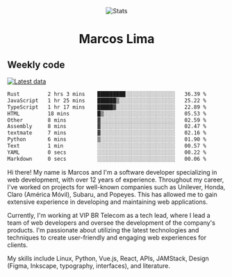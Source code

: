 <div align="center">
  <img src="https://user-images.githubusercontent.com/958723/207206099-04913a11-e77d-4b52-a9d3-5d702839508b.png" alt="Stats" />
  <h1>Marcos Lima</h1>
</div>

## Weekly code

[![Latest data](https://github.com/skvggor/skvggor/actions/workflows/main.yml/badge.svg)](https://github.com/skvggor/skvggor/actions/workflows/main.yml)

<!--START_SECTION:waka-->

```txt
Rust         2 hrs 3 mins    █████████░░░░░░░░░░░░░░░░   36.39 %
JavaScript   1 hr 25 mins    ██████▒░░░░░░░░░░░░░░░░░░   25.22 %
TypeScript   1 hr 17 mins    █████▓░░░░░░░░░░░░░░░░░░░   22.89 %
HTML         18 mins         █▒░░░░░░░░░░░░░░░░░░░░░░░   05.53 %
Other        8 mins          ▓░░░░░░░░░░░░░░░░░░░░░░░░   02.59 %
Assembly     8 mins          ▓░░░░░░░░░░░░░░░░░░░░░░░░   02.47 %
textmate     7 mins          ▓░░░░░░░░░░░░░░░░░░░░░░░░   02.16 %
Python       6 mins          ▒░░░░░░░░░░░░░░░░░░░░░░░░   01.90 %
Text         1 min           ░░░░░░░░░░░░░░░░░░░░░░░░░   00.57 %
YAML         0 secs          ░░░░░░░░░░░░░░░░░░░░░░░░░   00.22 %
Markdown     0 secs          ░░░░░░░░░░░░░░░░░░░░░░░░░   00.06 %
```

<!--END_SECTION:waka-->

  <p>Hi there! My name is Marcos and I'm a software developer specializing in web development, with over 12 years of experience. Throughout my career, I've worked on projects for well-known companies such as Unilever, Honda, Claro (América Móvil), Subaru, and Popeyes. This has allowed me to gain extensive experience in developing and maintaining web applications.</p>
  
  <p>Currently, I'm working at VIP BR Telecom as a tech lead, where I lead a team of web developers and oversee the development of the company's products. I'm passionate about utilizing the latest technologies and techniques to create user-friendly and engaging web experiences for clients.</p>
  
  <p>My skills include Linux, Python, Vue.js, React, APIs, JAMStack, Design (Figma, Inkscape, typography, interfaces), and literature.</p>
<!-- </details> -->

<!-- <div align="center">
  <h2>🤖 Recent Code Activity</h2>
  <img width="500" src="https://github-readme-stats.vercel.app/api/wakatime?username=skvggor&hide_title=true&layout=compact&theme=transparent" alt="Wakatime Stats" />
</div>

<br>

<div align="center">
  <h2>📈 GitHub Stats</h2>
  <img width="500" src="https://github-readme-stats.vercel.app/api?username=skvggor&show_icons=true&theme=transparent&hide_title=true&count_private=true" alt="GitHub Stats" />
</div>
 -->
